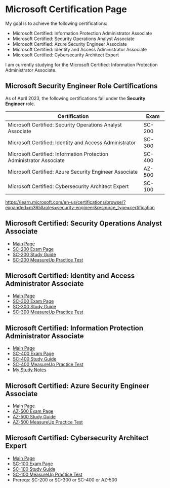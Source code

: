 # Microsoft Certification Page
My goal is to achieve the following certifications:
- Microsoft Certified: Information Protection Administrator Associate
- Microsoft Certified: Security Operations Analyst Associate
- Microsoft Certified: Azure Security Engineer Associate
- Microsoft Certified: Identity and Access Administrator Associate
- Microsoft Certified: Cybersecurity Architect Expert

I am currently studying for the Microsoft Certified: Information Protection Administrator Associate.  

## Microsoft Security Engineer Role Certifications
As of April 2023, the following certifications fall under the **Security Engineer** role.

| Certification | Exam |
| - | - |
| Microsoft Certified: Security Operations Analyst Associate | SC-200
| Microsoft Certified: Identity and Access Administrator | SC-300
| Microsoft Certified: Information Protection Administrator Associate | SC-400
| Microsoft Certified: Azure Security Engineer Associate | AZ-500
| Microsoft Certified: Cybersecurity Architect Expert | SC-100

https://learn.microsoft.com/en-us/certifications/browse/?expanded=m365&roles=security-engineer&resource_type=certification

## Microsoft Certified: Security Operations Analyst Associate
- [Main Page](https://learn.microsoft.com/en-us/certifications/security-operations-analyst/)
- [SC-200 Exam Page](https://learn.microsoft.com/en-us/certifications/exams/sc-200/)
- [SC-200 Study Guide](https://learn.microsoft.com/en-us/certifications/resources/study-guides/SC-200)
- [SC-200 MeasureUp Practice Test](https://www.measureup.com/microsoft-practice-test-sc-200-microsoft-security-operations-analyst.html)

## Microsoft Certified: Identity and Access Administrator Associate
- [Main Page](https://learn.microsoft.com/en-us/certifications/identity-and-access-administrator/?source=learn#certification-exams)
- [SC-300 Exam Page](https://learn.microsoft.com/en-us/certifications/exams/sc-300)
- [SC-300 Study Guide](https://learn.microsoft.com/en-us/certifications/resources/study-guides/sc-300)
- [SC-300 MeasureUp Practice Test](https://www.measureup.com/microsoft-practice-test-sc-300-microsoft-identity-and-access-administrator.html)

## Microsoft Certified: Information Protection Administrator Associate
- [Main Page](https://learn.microsoft.com/en-us/certifications/information-protection-administrator/)
- [SC-400 Exam Page](https://learn.microsoft.com/en-us/certifications/exams/sc-400)
- [SC-400 Study Guide](https://learn.microsoft.com/en-us/certifications/resources/study-guides/sc-400)
- [SC-400 MeasureUp Practice Test](https://www.measureup.com/microsoft-practice-test-sc-400-microsoft-information-protection-administrator.html)
- [My Study Notes](/topics/certifications/sc-400_tracker.md)

## Microsoft Certified: Azure Security Engineer Associate
- [Main Page](https://learn.microsoft.com/en-us/certifications/azure-security-engineer/)
- [AZ-500 Exam Page](https://learn.microsoft.com/en-us/certifications/exams/az-500/)
- [AZ-500 Study Guide](https://learn.microsoft.com/en-us/certifications/resources/study-guides/az-500)
- [AZ-500 MeasureUp Practice Test](https://www.measureup.com/microsoft-practice-test-az-500-microsoft-azure-security-technologies.html)

## Microsoft Certified: Cybersecurity Architect Expert
- [Main Page](https://learn.microsoft.com/en-us/certifications/cybersecurity-architect-expert/)
- [SC-100 Exam Page](https://learn.microsoft.com/en-us/certifications/exams/sc-100)
- [SC-100 Study Guide](https://learn.microsoft.com/en-us/certifications/resources/study-guides/sc-100)
- [SC-100 MeasureUp Practice Test](https://www.measureup.com/microsoft-practice-test-sc-100-cybersecurity-architect-grc.html)
- Prereqs: SC-200 or SC-300 or SC-400 or AZ-500
